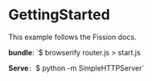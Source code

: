 # GettingStarted

This example follows the Fission docs.

**bundle**: `$ browserify router.js > start.js

**Serve**`: `$ python -m SimpleHTTPServer`
